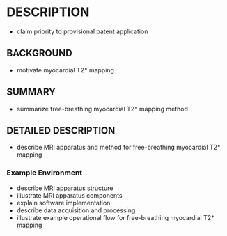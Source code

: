 # DESCRIPTION

- claim priority to provisional patent application

## BACKGROUND

- motivate myocardial T2* mapping

## SUMMARY

- summarize free-breathing myocardial T2* mapping method

## DETAILED DESCRIPTION

- describe MRI apparatus and method for free-breathing myocardial T2* mapping

### Example Environment

- describe MRI apparatus structure
- illustrate MRI apparatus components
- explain software implementation
- describe data acquisition and processing
- illustrate example operational flow for free-breathing myocardial T2* mapping

